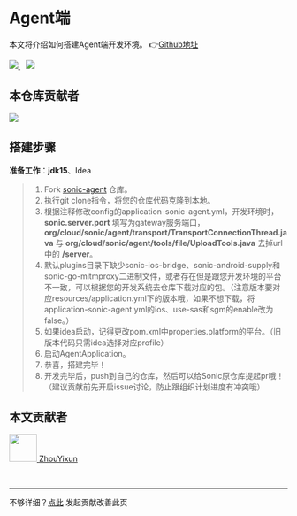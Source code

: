 # Agent端

本文将介绍如何搭建Agent端开发环境。 👉[Github地址](https://github.com/SonicCloudOrg/sonic-agent)

<a href="#">  
<img src="https://img.shields.io/github/stars/SonicCloudOrg/sonic-agent?style=social">
<img style="margin-left: 10px" src="https://img.shields.io/github/forks/SonicCloudOrg/sonic-agent?style=social">
</a>

## 本仓库贡献者

<a href="https://github.com/SonicCloudOrg/sonic-agent/graphs/contributors">
  <img src="https://contrib.rocks/image?repo=SonicCloudOrg/sonic-agent" />
</a>

## 搭建步骤

**准备工作**：**jdk15**、Idea

> 1. Fork [sonic-agent](https://github.com/SonicCloudOrg/sonic-agent) 仓库。
> 2. 执行git clone指令，将您的仓库代码克隆到本地。
> 3. 根据注释修改config的application-sonic-agent.yml，开发环境时，**sonic.server.port** 填写为gateway服务端口，**org/cloud/sonic/agent/transport/TransportConnectionThread.java** 与 **org/cloud/sonic/agent/tools/file/UploadTools.java** 去掉url中的 **/server**。
> 4. 默认plugins目录下缺少sonic-ios-bridge、sonic-android-supply和sonic-go-mitmproxy二进制文件，或者存在但是跟您开发环境的平台不一致，可以根据您的开发系统去仓库下载对应的包。（注意版本要对应resources/application.yml下的版本哦，如果不想下载，将application-sonic-agent.yml的ios、use-sas和sgm的enable改为false。）
> 5. 如果idea启动，记得更改pom.xml中properties.platform的平台。（旧版本代码只需idea选择对应profile）
> 5. 启动AgentApplication。
> 6. 恭喜，搭建完毕！
> 7. 开发完毕后，push到自己的仓库，然后可以给Sonic原仓库提起pr哦！（建议贡献前先开启issue讨论，防止跟组织计划进度有冲突哦）

## 本文贡献者
<div class="cont">
<a href="https://gitee.com/ZhouYixun" target="_blank">
<img src="https://portrait.gitee.com/uploads/avatars/user/2698/8096045_ZhouYixun_1645499109.png!avatar100" width="50"/>
<span>ZhouYixun</span>
</a>
</div>

&nbsp;
&nbsp;
***
不够详细？[点此](https://github.com/SonicCloudOrg/sonic-offical-website/edit/main/src/markdown/contribute/con-agent.md) 发起贡献改善此页
